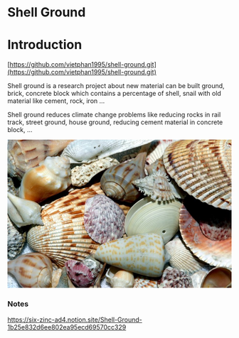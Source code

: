 # Shell Ground

# Introduction

[https://github.com/vietphan1995/shell-ground.git](https://github.com/vietphan1995/shell-ground.git)

Shell ground is a research project about new material can be built ground, brick, concrete block which contains a percentage of shell, snail with old material like cement, rock, iron …

Shell ground reduces climate change problems like reducing rocks in rail track, street ground, house ground, reducing cement material in concrete block, …

![image.png](image.png)

### Notes
https://six-zinc-ad4.notion.site/Shell-Ground-1b25e832d6ee802ea95ecd69570cc329